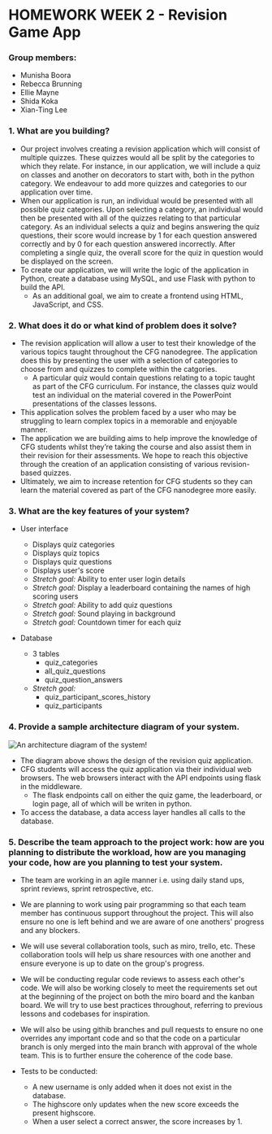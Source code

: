 # HOMEWORK WEEK 2 - Revision Game App

### Group members:
 - Munisha Boora
 - Rebecca Brunning
 - Ellie Mayne
 - Shida Koka
 - Xian-Ting Lee

### 1. What are you building?
- Our project involves creating a revision application which will consist of multiple quizzes. These quizzes would all be split by the categories to which they relate. For instance, in our application, we will include a quiz on classes and another on decorators to start with, both in the python category. We endeavour to add more quizzes and categories to our application over time.
- When our application is run, an individual would be presented with all possible quiz categories. Upon selecting a category, an individual would then be presented with all of the quizzes relating to that particular category. As an individual selects a quiz and begins answering the quiz questions, their score would increase by 1 for each question answered correctly and by 0 for each question answered incorrectly. After completing a single quiz, the overall score for the quiz in question would be displayed on the screen. 
- To create our application, we will write the logic of the application in Python, create a database using MySQL, and use Flask with python to build the API. 
   - As an additional goal, we aim to create a frontend using HTML, JavaScript, and CSS.



### 2. What does it do or what kind of problem does it solve?
- The revision application will allow a user to test their knowledge of the various topics taught throughout the CFG nanodegree. The application does this by presenting the user with a selection of categories to choose from and quizzes to complete within the catgories. 
   - A particular quiz would contain questions relating to a topic taught as part of the CFG curriculum. For instance, the classes quiz would test an individual on the material covered in the PowerPoint presentations of the classes lessons.
- This application solves the problem faced by a user who may be struggling to learn complex topics in a memorable and enjoyable manner. 
- The application we are building aims to help improve the knowledge of CFG students whilst they’re taking the course and also assist them in their revision for their assessments. We hope to reach this objective through the creation of an application consisting of various revision-based quizzes. 
- Ultimately, we aim to increase retention for CFG students so they can learn the material covered as part of the CFG nanodegree more easily.


### 3. What are the key features of your system?
- User interface
   - Displays quiz categories
   - Displays quiz topics
   - Displays quiz questions
   - Displays user's score
   - *Stretch goal:* Ability to enter user login details
   - *Stretch goal:* Display a leaderboard containing the names of high scoring users 
   - *Stretch goal:* Ability to add quiz questions
   - *Stretch goal:* Sound playing in background
   - *Stretch goal:* Countdown timer for each quiz

- Database
   - 3 tables
      - quiz_categories
      - all_quiz_questions
      - quiz_question_answers
   - *Stretch goal:*
      - quiz_participant_scores_history
      - quiz_participants



### 4. Provide a sample architecture diagram of your system.
![An architecture diagram of the system!](https://drive.google.com/uc?export=view&id=1eAvIzpoXHF_ahXs64vyJ8TY-_p2IQtFs)
- The diagram above shows the design of the revision quiz application. 
- CFG students will access the quiz application via their individual web browsers. The web browsers interact with the API endpoints using flask in the middleware. 
   - The flask endpoints call on either the quiz game, the leaderboard, or login page, all of which will be writen in python. 
- To access the database, a data access layer handles all calls to the database.

### 5. Describe the team approach to the project work: how are you planning to distribute the workload, how are you managing your code, how are you planning to test your system.
- The team are working in an agile manner i.e. using daily stand ups, sprint reviews, sprint retrospective, etc.
- We are planning to work using pair programming so that each team member has continuous support throughout the project. This will also ensure no one is left behind and we are aware of one anothers' progress and any blockers.
- We will use several collaboration tools, such as miro, trello, etc. These collaboration tools will help us share resources with one another and ensure everyone is up to date on the group's progress.
- We will be conducting regular code reviews to assess each other's code. We will also be working closely to meet the requirements set out at the beginning of the project on both the miro board and the kanban board. We will try to use best practices throughout, referring to previous lessons and codebases for inspiration.
- We will also be using githib branches and pull requests to ensure no one overrides any important code and so that the code on a particular branch is only merged into the main branch with approval of the whole team. This is to further ensure the coherence of the code base.

- Tests to be conducted:
   - A new username is only added when it does not exist in the database.
   - The highscore only updates when the new score exceeds the present highscore.
   - When a user select a correct answer, the score increases by 1.

